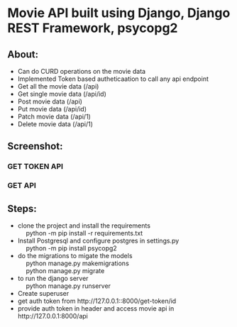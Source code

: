 <h1>Movie API built using Django, Django REST Framework, psycopg2</h1>

<h2>About: </h2>
   <ul>
   <li>Can do CURD operations on the movie data</li>
   <li>Implemented Token based autheticaation to call any api endpoint</li>
    <li>Get all the movie data (/api)</li>
    <li>Get single movie data (/api/id)</li>
    <li>Post movie data (/api)</li>
    <li>Put movie data (/api/id)</li>
    <li>Patch movie data (/api/1)</li>
    <li>Delete movie data (/api/1)</li>
   </ul> 

<h2>Screenshot:</h2>


<h3> GET TOKEN API</h3>

<h3> GET API</h3>



<h2>Steps:</h2>
    <ul>
    <li>clone the project and install the requirements <br>
        &emsp; python -m pip install -r requirements.txt </li>
    <li>Install Postgresql and configure postgres in settings.py</li>
        &emsp; python -m pip install psycopg2
    <li>do the migrations to migate the models <br>
        &emsp; python manage.py makemigrations <br>
        &emsp; python manage.py migrate </li>
    <li>to run the django server <br>
        &emsp; python manage.py runserver </li>
    <li>Create superuser</li>
    <li>get auth token from http://127.0.0.1::8000/get-token/id</li>    
    <li>provide auth token in header and access movie api in  http://127.0.0.1:8000/api </li>
    </ul>
